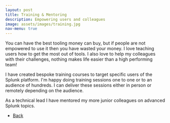 ```yaml
---
layout: post
title: Training & Mentoring
description: Empowering users and colleagues
image: assets/images/training.jpg
nav-menu: true
---
```


You can have the best tooling money can buy, but if people are not empowered to use it then you have wasted your money. I love teaching users how to get the most out of tools. I also love to help my colleagues with their challenges, nothing makes life easier than a high performing team! 

<p><span class="image left"><img src="{% link assets/images/trainingslides.jpg %}" alt="" /></span>I have created bespoke training courses to target specific users of the Splunk platform. I'm happy doing training sessions one to one or to an audience of hundreds. I can deliver these sessions either in person or remotely depending on the audience. </p>

As a technical lead I have mentored my more junior colleagues on advanced Splunk topics.


<ul class="actions">
<li><a href="/" class="button next scrolly">Back</a></li>
</ul>